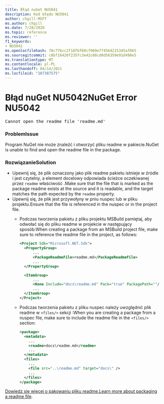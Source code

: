 ```yaml
---
title: Błąd nuGet NU5041
description: Kod błędu NU5041
author: chgill-MSFT
ms.author: chgill
ms.date: 7/28/2020
ms.topic: reference
ms.reviewer: ''
f1_keywords:
- NU5041
ms.openlocfilehash: 78c776cc2f18fbf60cf909e7f4564215345af065
ms.sourcegitcommit: c8bf16420f235fc3e42c08cd0d56359e91d490e5
ms.translationtype: MT
ms.contentlocale: pl-PL
ms.lasthandoff: 04/14/2021
ms.locfileid: "107387575"
---
```

# <a name="nuget-error-nu5042"></a><span data-ttu-id="1aa26-103">Błąd nuGet NU5042</span><span class="sxs-lookup"><span data-stu-id="1aa26-103">NuGet Error NU5042</span></span>

<pre>Cannot open the readme file 'readme.md'</pre>


### <a name="issue"></a><span data-ttu-id="1aa26-104">Problem</span><span class="sxs-lookup"><span data-stu-id="1aa26-104">Issue</span></span>

<span data-ttu-id="1aa26-105">Program NuGet nie może znaleźć i otworzyć pliku readme w pakiecie.</span><span class="sxs-lookup"><span data-stu-id="1aa26-105">NuGet is unable to find and open the readme file in the package.</span></span>


### <a name="solution"></a><span data-ttu-id="1aa26-106">Rozwiązanie</span><span class="sxs-lookup"><span data-stu-id="1aa26-106">Solution</span></span>

- <span data-ttu-id="1aa26-107">Upewnij się, że plik oznaczony jako plik readme pakietu istnieje w źródle i jest czytelny, a element docelowy odpowiada ścieżce oczekiwanej przez `readme` właściwość .</span><span class="sxs-lookup"><span data-stu-id="1aa26-107">Make sure that the file that is marked as the package readme exists at the source and it is readable, and the target matches the path expected by the `readme` property.</span></span>
- <span data-ttu-id="1aa26-108">Upewnij się, że plik jest przywołyny w pniu nuspec lub w pliku projektu.</span><span class="sxs-lookup"><span data-stu-id="1aa26-108">Ensure that the file is referenced in the nuspec or in the project file.</span></span>
  * <span data-ttu-id="1aa26-109">Podczas tworzenia pakietu z pliku projektu MSBuild pamiętaj, aby odwołać się do pliku readme w projekcie w następujący sposób:</span><span class="sxs-lookup"><span data-stu-id="1aa26-109">When creating a package from an MSBuild project file, make sure to reference the readme file in the project, as follows:</span></span>

    ```xml
    <Project Sdk="Microsoft.NET.Sdk">
      <PropertyGroup>
          ...
          <PackageReadmeFile>readme.md</PackageReadmeFile>
          ...
      </PropertyGroup>

      <ItemGroup>
          ...
          <None Include="docs\readme.md" Pack="true" PackagePath=""/>
          ...
      </ItemGroup>
    </Project>
    ```

  * <span data-ttu-id="1aa26-110">Podczas tworzenia pakietu z pliku nuspec należy uwzględnić plik readme w `<files/>` sekcji :</span><span class="sxs-lookup"><span data-stu-id="1aa26-110">When you are creating a package from a nuspec file, make sure to include the readme file in the `<files/>` section:</span></span>

    ```xml
    <package>
      <metadata>
        ...
        <readme>docs\readme.md</readme>
        ...
      </metadata>
      <files>
        ...
        <file src="..\readme.md" target="docs\" />
        ...
      </files>
    </package>
    ```

<span data-ttu-id="1aa26-111">[Dowiedz się więcej o pakowaniu pliku readme.](../msbuild-targets.md#packagereadmefile)</span><span class="sxs-lookup"><span data-stu-id="1aa26-111">[Learn more about packaging a readme file](../msbuild-targets.md#packagereadmefile).</span></span>
